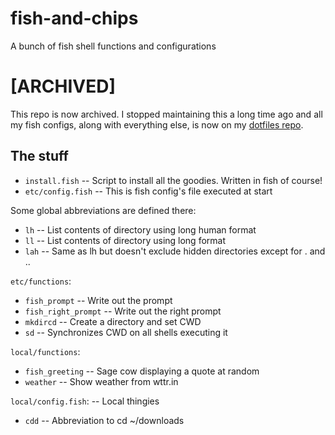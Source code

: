 # fish-and-chips

A bunch of fish shell functions and configurations

# [ARCHIVED]

This repo is now archived. I stopped maintaining this a long time ago and all
my fish configs, along with everything else, is now on my
[dotfiles repo](https://github.com/mate-amargo/dotfiles).

## The stuff

- `install.fish` -- Script to install all the goodies. Written in fish of course!
- `etc/config.fish` -- This is fish config's file executed at start

Some global abbreviations are defined there:

- `lh` -- List contents of directory using long human format
- `ll` -- List contents of directory using long format
- `lah` -- Same as lh but doesn't exclude hidden directories except for . and ..

`etc/functions`:

- `fish_prompt` -- Write out the prompt
- `fish_right_prompt` -- Write out the right prompt
- `mkdircd` -- Create a directory and set CWD
- `sd` -- Synchronizes CWD on all shells executing it

`local/functions`:

- `fish_greeting` -- Sage cow displaying a quote at random
- `weather` -- Show weather from wttr.in

`local/config.fish`: -- Local thingies

- `cdd` -- Abbreviation to cd ~/downloads
